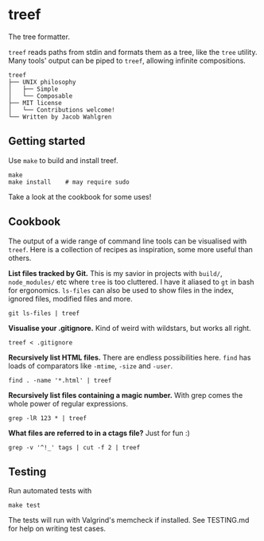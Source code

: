# treef
The tree formatter.

`treef` reads paths from stdin and formats them as a tree, like the `tree`
utility. Many tools' output can be piped to `treef`, allowing infinite
compositions.

    treef
    ├── UNIX philosophy
    │   ├── Simple
    │   └── Composable
    ├── MIT license
    │   └── Contributions welcome!
    └── Written by Jacob Wahlgren

## Getting started
Use `make` to build and install treef.

    make
    make install    # may require sudo

Take a look at the cookbook for some uses!

## Cookbook
The output of a wide range of command line tools can be visualised with
`treef`. Here is a collection of recipes as inspiration, some more useful than
others.

**List files tracked by Git.** This is my savior in projects with `build/`,
`node_modules/` etc where `tree` is too cluttered. I have it aliased to `gt` in
bash for ergonomics. `ls-files` can also be used to show files in the index,
ignored files, modified files and more.

    git ls-files | treef

**Visualise your .gitignore.** Kind of weird with wildstars, but works all
right.

    treef < .gitignore

**Recursively list HTML files.** There are endless possibilities here. `find`
has loads of comparators like `-mtime`, `-size` and `-user`.

    find . -name '*.html' | treef

**Recursively list files containing a magic number.** With grep comes the whole
power of regular expressions.

    grep -lR 123 * | treef

**What files are referred to in a ctags file?** Just for fun :)

    grep -v '^!_' tags | cut -f 2 | treef

## Testing
Run automated tests with

    make test

The tests will run with Valgrind's memcheck if installed. See TESTING.md for
help on writing test cases.
